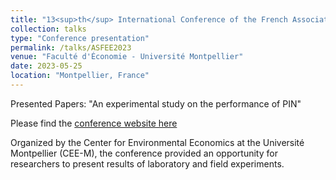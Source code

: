 ```yaml
---
title: "13<sup>th</sup> International Conference of the French Association of Experimental Economics"
collection: talks
type: "Conference presentation"
permalink: /talks/ASFEE2023
venue: "Faculté d'Économie - Université Montpellier"
date: 2023-05-25
location: "Montpellier, France"
---
```


Presented Papers: "An experimental study on the performance of PIN"

Please find the [conference website here](https://asfee2023.sciencesconf.org/)

Organized by the Center for Environmental Economics at the Université Montpellier (CEE-M), the conference provided an opportunity for researchers to present results of laboratory and field experiments.
